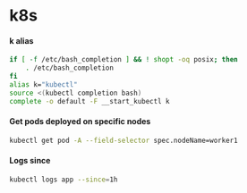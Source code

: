# k8s

#### k alias 
```sh
if [ -f /etc/bash_completion ] && ! shopt -oq posix; then
    . /etc/bash_completion
fi
alias k="kubectl"
source <(kubectl completion bash)
complete -o default -F __start_kubectl k
```



#### Get pods deployed on specific nodes
```sh
kubectl get pod -A --field-selector spec.nodeName=worker1
```

#### Logs since
```sh
kubectl logs app --since=1h
```
